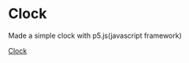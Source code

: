 # Clock
Made a simple clock with p5.js(javascript framework)

[Clock](https://chitresh13.github.io/Clock/)
